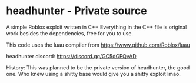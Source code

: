 # headhunter - Private source

A simple Roblox exploit written in C++
Everything in the C++ file is original work besides the dependencies, free for you to use.

This code uses the luau compiler from https://www.github.com/Roblox/luau

headhunter discord: https://discord.gg/GC5dGFQyAD


History: This was planned to be the private version of headhunter, the good one. Who knew using a shitty base would give you a shitty exploit lmao.